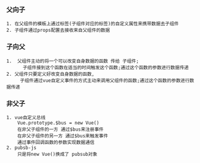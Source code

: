 ### 父向子
    1. 在父组件的模板上通过标签(子组件对应的标签)的自定义属性来携带数据去子组件
    2. 子组件通过props配置去接收来自父组件的数据
    
### 子向父
    1.  父组件主动的将一个可以改变自身数据的函数 传给 子组件;
          子组件接到这个函数在适当的时间触发这个函数;通过这个函数的参数进行数据传递
    2. 父组件只要定义好改变自身数据的函数,
         子组件通过vue自定义事件的方式主动来调用父组件的函数;通过这个函数的参数进行数据传递
### 非父子        
    1. vue自定义总线
        Vue.prototype.$bus = new Vue()
        在非父子组件的一方 通过$bus来注册事件
        在非父子组件的另一方 通过$bus来触发事件
        通过事件回调函数的参数实现数据通信
    2. pubsb-js
        只是将new Vue()换成了 pubsub对象
